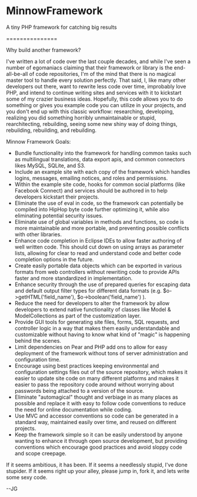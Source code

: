 MinnowFramework
===============

A tiny PHP framework for catching big results

===============

Why build another framework?

I've written a lot of code over the last couple decades, and while I've seen a number of egomaniacs claiming that their framework or library is the end-all-be-all of code repositories, I'm of the mind that there is no magical master tool to handle every solution perfectly. That said, I, like many other developers out there, want to rewrite less code over time, improbably love PHP, and intend to continue writing sites and services with it to kickstart some of my crazier business ideas. Hopefully, this code allows you to do something or gives you example code you can utilize in your projects, and you don't end up with this classic workflow: researching, developing, realizing you did something horribly unmaintainable or stupid, rearchitecting, rebuilding, seeing some new shiny way of doing things, rebuilding, rebuilding, and rebuilding.

Minnow Framework Goals:

* Bundle functionality into the framework for handling common tasks such as multilingual translations, data export apis, and common connectors likes MySQL, SQLite, and S3. 
* Include an example site with each copy of the framework which handles logins, messages, emailing notices, and roles and permissions.
* Within the example site code, hooks for common social platforms (like Facebook Connect) and services should be authored in to help developers kickstart their projects. 
* Eliminate the use of eval in code, so the framework can potentially be compiled into HipHop byte code further optimizing it, while also eliminating potential security issues.
* Eliminate use of global variables in methods and functions, so code is more maintainable and more portable, and preventing possible conflicts with other libraries.
* Enhance code completion in Eclipse IDEs to allow faster authoring of well written code. This should cut down on using arrays as parameter lists, allowing for clear to read and understand code and better code completion options in the future.
* Create easily portable data objects which can be exported in various formats from web controllers without rewriting code to provide APIs faster and more standardized in implementation.
* Enhance security through the use of prepared queries for escaping data and default output filter types for different data formats (e.g. $o->getHTML('field_name'), $o->boolean('field_name') ).
* Reduce the need for developers to alter the framework by allow developers to extend native functionality of classes like Model & ModelCollections as part of the customization layer.
* Provide GUI tools for generating site files, forms, SQL requests, and controller logic in a way that makes them easily understandable and customizable without having to know what kind of "magic" is happening behind the scenes.
* Limit dependencies on Pear and PHP add ons to allow for easy deployment of the framework without tons of server administration and configuration time.
* Encourage using best practices keeping environmental and configuration settings files out of the source repository, which makes it easier to update site code on many different platforms and makes it easier to pass the repository code around without worrying about passwords being attached to a version of the source.
* Eliminate "automagical" thought and verbiage in as many places as possible and replace it with easy to follow code conventions to reduce the need for online documentation while coding.
* Use MVC and accessor conventions so code can be generated in a standard way, maintained easily over time, and reused on different projects.
* Keep the framework simple so it can be easily understood by anyone wanting to enhance it through open source development, but providing conventions which encourage good practices and avoid sloppy code and scope creepage.

If it seems ambitious, it has been. If it seems a needlessly stupid, I've done stupider. If it seems right up your alley, please jump in, fork it, and lets write some sexy code.

--JG
